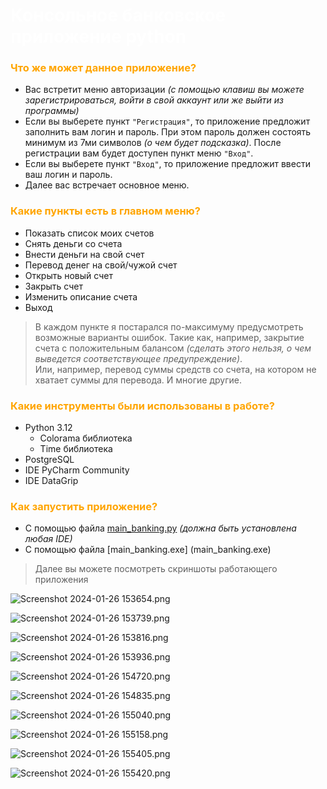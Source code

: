 # <span style='color: white;'>Консольное банковское приложение python<span/>

### <span style='color: orange;'>Что же может данное приложение?<span/>

- Вас встретит меню авторизации *(с помощью клавиш вы можете зарегистрироваться, войти в свой аккаунт или же выйти из программы)*
- Если вы выберете пункт `"Регистрация"`, то приложение предложит заполнить вам логин и пароль. При этом пароль должен состоять минимум из 7ми символов *(о чем будет подсказка)*. После регистрации вам будет доступен пункт меню `"Вход"`.
- Если вы выберете пункт `"Вход"`, то приложение предложит ввести ваш логин и пароль.
- Далее вас встречает основное меню.

### <span style='color: orange;'>Какие пункты есть в главном меню?<span/>
- Показать список моих счетов
- Снять деньги со счета
- Внести деньги на свой счет
- Перевод денег на свой/чужой счет
- Открыть новый счет
- Закрыть счет
- Изменить описание счета
- Выход

> В каждом пункте я постарался по-максимуму предусмотреть возможные варианты ошибок. Такие как, например, закрытие счета с положительным балансом *(сделать этого нельзя, о чем выведется соответствующее предупреждение)*.<br/>
> Или, например, перевод суммы средств со счета, на котором не хватает суммы для перевода. И многие другие.


### <span style='color: orange;'>Какие инструменты были использованы в работе?<span/>
- Python 3.12
  - Colorama библиотека 
  - Time библиотека
- PostgreSQL
- IDE PyCharm Community
- IDE DataGrip

### <span style='color: orange;'>Как запустить приложение?<span/>

- С помощью файла [main_banking.py](main_banking.py) *(должна быть установлена любая IDE)*
- С помощью файла [main_banking.exe] (main_banking.exe)

> Далее вы можете посмотреть скриншоты работающего приложения

![Screenshot 2024-01-26 153654.png](images%2FScreenshot%202024-01-26%20153654.png)

> 
![Screenshot 2024-01-26 153739.png](images%2FScreenshot%202024-01-26%20153739.png)

>
![Screenshot 2024-01-26 153816.png](images%2FScreenshot%202024-01-26%20153816.png)

>
![Screenshot 2024-01-26 153936.png](images%2FScreenshot%202024-01-26%20153936.png)

>
![Screenshot 2024-01-26 154720.png](images%2FScreenshot%202024-01-26%20154720.png)

>
![Screenshot 2024-01-26 154835.png](images%2FScreenshot%202024-01-26%20154835.png)

>
![Screenshot 2024-01-26 155040.png](images%2FScreenshot%202024-01-26%20155040.png)

>
![Screenshot 2024-01-26 155158.png](images%2FScreenshot%202024-01-26%20155158.png)

>
![Screenshot 2024-01-26 155405.png](images%2FScreenshot%202024-01-26%20155405.png)

>
![Screenshot 2024-01-26 155420.png](images%2FScreenshot%202024-01-26%20155420.png)


